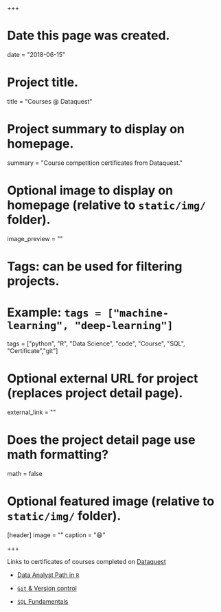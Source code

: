+++
# Date this page was created.
date = "2018-06-15"

# Project title.
title = "Courses @ Dataquest"

# Project summary to display on homepage.
summary = "Course competition certificates from Dataquest."

# Optional image to display on homepage (relative to `static/img/` folder).
image_preview = ""

# Tags: can be used for filtering projects.
# Example: `tags = ["machine-learning", "deep-learning"]`
tags = ["python", "R", "Data Science", "code", "Course", "SQL", "Certificate","git"]

# Optional external URL for project (replaces project detail page).
external_link = ""

# Does the project detail page use math formatting?
math = false

# Optional featured image (relative to `static/img/` folder).
[header]
image = ""
caption = ":smile:"

+++

Links to certificates of courses completed on [Dataquest](https://www.dataquest.io/view_cert/8GGK4Q8UR961241PKFLI)

- [Data Analyst Path in `R`](https://www.dataquest.io/view_cert/8GGK4Q8UR961241PKFLI)

- [`Git` & Version control](https://www.dataquest.io/view_cert/Q7WM9PIQA7JRJFMMAZUD/)

- [`SQL` Fundamentals](https://www.dataquest.io/view_cert/M6S5ITVA6FC6BDR650WG/)













